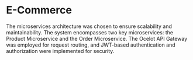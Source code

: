 # E-Commerce
The microservices architecture was chosen to ensure scalability and maintainability. The system encompasses two key microservices: the Product Microservice and the Order Microservice. The Ocelot API Gateway was employed for request routing, and JWT-based authentication and authorization were implemented for security.
